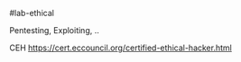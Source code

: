 #lab-ethical

Pentesting, Exploiting, ..


CEH https://cert.eccouncil.org/certified-ethical-hacker.html